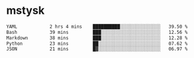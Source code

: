 # mstysk

<!--START_SECTION:waka-->

```txt
YAML            2 hrs 4 mins    ██████████░░░░░░░░░░░░░░░   39.50 %
Bash            39 mins         ███░░░░░░░░░░░░░░░░░░░░░░   12.56 %
Markdown        38 mins         ███░░░░░░░░░░░░░░░░░░░░░░   12.28 %
Python          23 mins         ██░░░░░░░░░░░░░░░░░░░░░░░   07.62 %
JSON            21 mins         █▓░░░░░░░░░░░░░░░░░░░░░░░   06.97 %
```

<!--END_SECTION:waka-->
